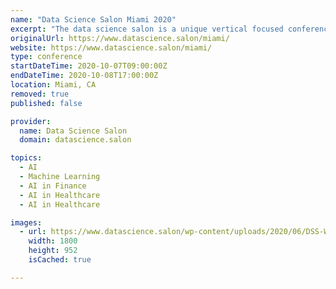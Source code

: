 ```yaml
---
name: "Data Science Salon Miami 2020"
excerpt: "The data science salon is a unique vertical focused conference which brings together specialists face-to-face to educate each other, illuminate best practices and innovate new solutions in a casual atmosphere with food, great coffee and entertainment. Data Science Salon Miami is the only vertically-focused industry conference series around applications in AI and Machine Learning in Finance, Healthcare, and Hospitality."
originalUrl: https://www.datascience.salon/miami/
website: https://www.datascience.salon/miami/
type: conference
startDateTime: 2020-10-07T09:00:00Z
endDateTime: 2020-10-08T17:00:00Z
location: Miami, CA
removed: true
published: false

provider:
  name: Data Science Salon
  domain: datascience.salon

topics:
  - AI
  - Machine Learning
  - AI in Finance
  - AI in Healthcare
  - AI in Healthcare

images:
  - url: https://www.datascience.salon/wp-content/uploads/2020/06/DSS-Webinars-background.jpg
    width: 1800
    height: 952
    isCached: true

---
```


